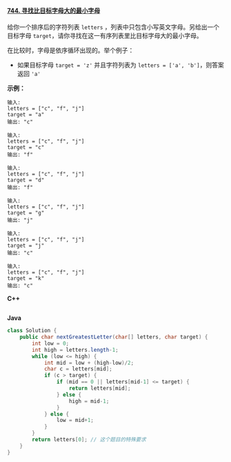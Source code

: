 #### [744. 寻找比目标字母大的最小字母](https://leetcode-cn.com/problems/find-smallest-letter-greater-than-target/)

给你一个排序后的字符列表 `letters` ，列表中只包含小写英文字母。另给出一个目标字母 `target`，请你寻找在这一有序列表里比目标字母大的最小字母。

在比较时，字母是依序循环出现的。举个例子：

- 如果目标字母 `target = 'z'` 并且字符列表为 `letters = ['a', 'b']`，则答案返回 `'a'`

 

**示例：**

```
输入:
letters = ["c", "f", "j"]
target = "a"
输出: "c"

输入:
letters = ["c", "f", "j"]
target = "c"
输出: "f"

输入:
letters = ["c", "f", "j"]
target = "d"
输出: "f"

输入:
letters = ["c", "f", "j"]
target = "g"
输出: "j"

输入:
letters = ["c", "f", "j"]
target = "j"
输出: "c"

输入:
letters = ["c", "f", "j"]
target = "k"
输出: "c"
```

 

**C++**

```c++
```



**Java**

```Java
class Solution {
    public char nextGreatestLetter(char[] letters, char target) {
        int low = 0;
        int high = letters.length-1;
        while (low <= high) {
            int mid = low + (high-low)/2;
            char c = letters[mid];
            if (c > target) {
                if (mid == 0 || letters[mid-1] <= target) {
                    return letters[mid];
                } else {
                    high = mid-1;
                }
            } else {
                low = mid+1;
            }
        }
        return letters[0]; // 这个题⽬的特殊要求
    } 
}
```

